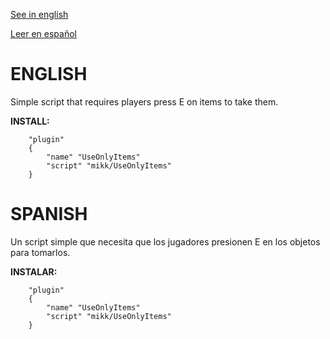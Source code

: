 [See in english](#english)

[Leer en español](#spanish)

# ENGLISH

Simple script that requires players press E on items to take them.

**INSTALL:**
```angelscript
	"plugin"
	{
		"name" "UseOnlyItems"
		"script" "mikk/UseOnlyItems"
	}
```
# SPANISH

Un script simple que necesita que los jugadores presionen E en los objetos para tomarlos.

**INSTALAR:**
```angelscript
	"plugin"
	{
		"name" "UseOnlyItems"
		"script" "mikk/UseOnlyItems"
	}
```